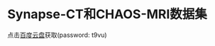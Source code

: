 # Synapse-CT和CHAOS-MRI数据集

点击[<u>百度云盘</u>](https://pan.baidu.com/share/init?surl=DPqK3Qps0h5ZU2EzD1kSwg&pwd=t9vu)获取(password: t9vu)

